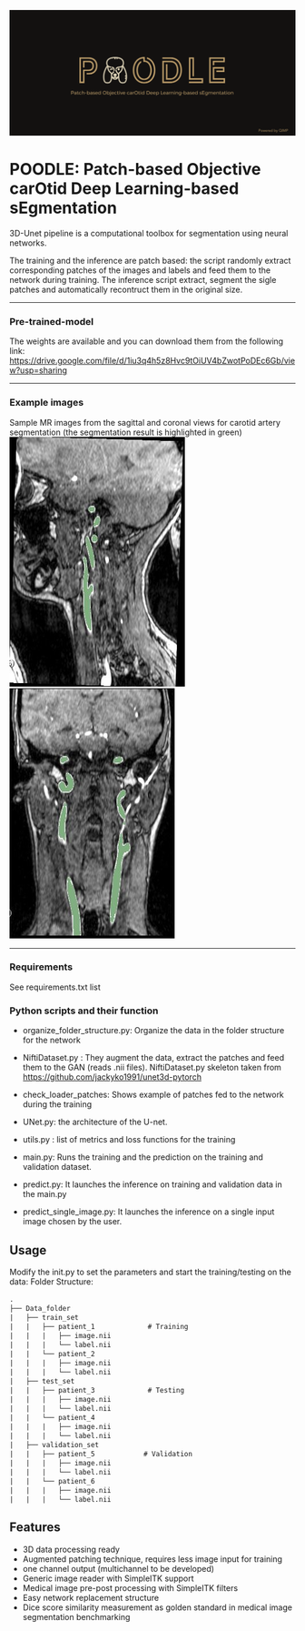 ![Poodle-logo-1](images/Poodle-logo-1.png)

# POODLE: Patch-based Objective carOtid Deep Learning-based sEgmentation

3D-Unet pipeline is a computational toolbox for segmentation using neural networks. 

The training and the inference are patch based: the script randomly extract corresponding patches of the images and labels and feed them to the network during training.
The inference script extract, segment the sigle patches and automatically recontruct them in the original size.
*******************************************************************************
### Pre-trained-model
The weights are available and you can download them from the following link: https://drive.google.com/file/d/1iu3q4h5z8Hvc9tOiUV4bZwotPoDEc6Gb/view?usp=sharing
*******************************************************************************
### Example images
Sample MR images from the sagittal and coronal views for carotid artery segmentation (the segmentation result is highlighted in green)
![MR3](images/3.JPG)![MR4](images/4.JPG)
*******************************************************************************

### Requirements
See requirements.txt list

### Python scripts and their function

- organize_folder_structure.py: Organize the data in the folder structure for the network

- NiftiDataset.py : They augment the data, extract the patches and feed them to the GAN (reads .nii files). NiftiDataset.py
  skeleton taken from https://github.com/jackyko1991/unet3d-pytorch

- check_loader_patches: Shows example of patches fed to the network during the training  

- UNet.py: the architecture of the U-net.

- utils.py : list of metrics and loss functions for the training

- main.py: Runs the training and the prediction on the training and validation dataset.

- predict.py: It launches the inference on training and validation data in the main.py

- predict_single_image.py: It launches the inference on a single input image chosen by the user.

## Usage
Modify the init.py to set the parameters and start the training/testing on the data:
Folder Structure:

	.
	├── Data_folder                   
	|   ├── train_set              
	|   |   ├── patient_1             # Training
	|   |   |   ├── image.nii              
	|   |   |   └── label.nii                     
	|   |   └── patient_2             
	|   |   |   ├── image.nii              
	|   |   |   └── label.nii              
	|   ├── test_set               
	|   |   ├── patient_3             # Testing
	|   |   |   ├── image.nii              
	|   |   |   └── label.nii              
	|   |   └── patient_4             
	|   |   |   ├── image.nii              
	|   |   |   └── label.nii              
	|   ├── validation_set               
	|   |   ├── patient_5            # Validation
	|   |   |   ├── image.nii             
	|   |   |   └── label.nii              
	|   |   └── patient_6             
	|   |   |   ├── image.nii              
	|   |   |   └── label.nii                  

## Features
- 3D data processing ready
- Augmented patching technique, requires less image input for training
- one channel output (multichannel to be developed)
- Generic image reader with SimpleITK support
- Medical image pre-post processing with SimpleITK filters
- Easy network replacement structure
- Dice score similarity measurement as golden standard in medical image segmentation benchmarking

